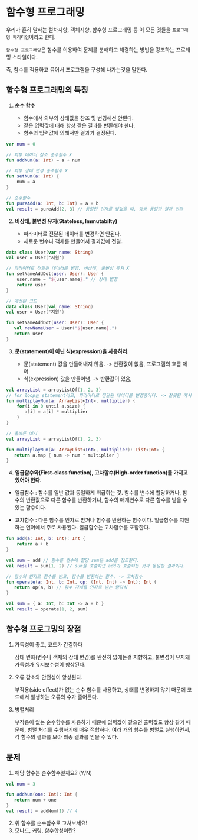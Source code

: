 # 함수형 프로그래밍

우리가 흔히 말하는 절차지향, 객체지향, 함수형 프로그래밍 등 이 모든 것들을 `프로그래밍 패러다임`이라고 한다.

`함수형 프로그래밍`은 함수를 이용하여 문제를 분해하고 해결하는 방법을 강조하는 프로래밍 스타일이다.

즉, 함수를 적용하고 묶어서 프로그램을 구성해 나가는것을 말한다.
## 함수형 프로그래밍의 특징
1. **순수 함수**

   - 함수에서 외부의 상태값을 참조 및 변경해선 안된다.
   - 같은 입력값에 대해 항상 같은 결과를 반환해야 한다.
   - 함수의 입력값에 의해서만 결과가 결정된다.

```kotlin
var num = 0

// 외부 데이터 참조 순수함수 X
fun addNum(a: Int) = a + num 

// 외부 상태 변경 순수함수 X
fun setNum(a: Int) {
    num = a
}

// 순수함수
fun pureAdd(a: Int, b: Int) = a + b
val result = pureAdd(2, 3) // 동일한 인자를 넣었을 때, 항상 동일한 결과 반환
```


2. **비상태, 불변성 유지(Stateless, Immutabilty)**
   
    - 파라미터로 전달된 데이터를 변경하면 안된다.
    - 새로운 변수나 객체를 만들어서 결과값에 전달.

```kotlin
data class User(var name: String)
val user = User("지원")

// 파라미터로 전달된 데이터를 변경. 비상태, 불변성 유지 X
fun setNameAddDot(user: User): User {
    user.name = "${user.name}." // 상태 변경
    return user
}

// 개선된 코드
data class User(val name: String)
val user = User("지원")

fun setNameAddDot(user: User): User {
   val newNameUser = User("${user.name}.")
   return user
}
```

3. **문(statement)이 아닌 식(expression)을 사용하라.**

   - 문(statement) 값을 만들어내지 않음. -> 반환값이 없음, 프로그램의 흐름 제어
   - 식(expression) 값을 만들어냄. -> 반환값이 있음,

```kotlin
val arrayList = arrayListOf(1, 2, 3)
// for loop는 statement이고, 파라미터로 전달된 데이터를 변경중이다. -> 잘못된 예시
fun multiplayNum(a: ArrayList<Int>, multiplier) {
    for(i in 0 until a.size) {
       a[i] = a[i] * multiplier
    }
}
```

```kotlin
// 올바른 예시
val arrayList = arrayListOf(1, 2, 3)

fun multiplayNum(a: ArrayList<Int>, multiplier): List<Int> {
   return a.map { num -> num * multiplier }
}
```

4. **일급함수와(First-class function), 고차함수(High-order function)를 가지고 있어야 한다.**
- 일급함수 : 함수를 일반 값과 동일하게 취급하는 것. 함수를 변수에 할당하거나, 함수의 반환값으로 다른 함수를 반환하거나, 함수의 매개변수로 다른 함수를 받을 수 있는 함수이다.


- 고차함수 : 다른 함수를 인자로 받거나 함수를 반환하는 함수이다. 일급함수를 지원하는 언어에서 주로 사용된다. 일급함수는 고차함수를 포함한다.
```kotlin
fun add(a: Int, b: Int): Int {
    return a + b
}

val sum = add // 함수를 변수에 할당 sum은 add를 참조한다.
val result = sum(1, 2) // sum을 호출하면 add가 호출되는 것과 동일한 결과이다.

// 함수의 인자로 함수를 받고, 함수를 반환하는 함수. -> 고차함수
fun operate(a: Int, b: Int, op: (Int, Int) -> Int): Int {
   return op(a, b) // 함수 자체를 인자로 받는 람다식
}

val sum = { a: Int, b: Int -> a + b }
val result = operate(1, 2, sum) 
```
## 함수형 프로그밍의 장점
1. 가독성이 좋고, 코드가 간결하다
   
   상태 변화(변수나 객체의 상태 변경)를 완전히 없애는걸 지향하고, 불변성이 유지돼 가독성가 유지보수성이 향상된다.


2. 오류 감소와 안전성이 향상된다.
   
   부작용(side effect)가 없는 순수 함수를 사용하고, 상태를 변경하지 않기 때문에 코드에서 발생하는 오류의 수가 줄어든다.


3. 병렬처리

   부작용이 없는 순수함수를 사용하기 때문에 입력값이 같으면 출력값도 항상 같기 때문에, 병렬 처리를 수행하기에 매우 적합하다. 여러 개의 함수를 병렬로 실행하면서, 각 함수의 결과를 모아 최종 결과를 얻을 수 있다.

## 문제
1. 해당 함수는 순수함수일까요? (Y/N)
```kotlin
val num = 3

fun addNum(one: Int): Int {
   return num + one
}
val result = addNum(1) // 4
```
2. 위 함수를 순수함수로 고쳐보세요!
3. 모나드, 커링, 함수합성이란?
